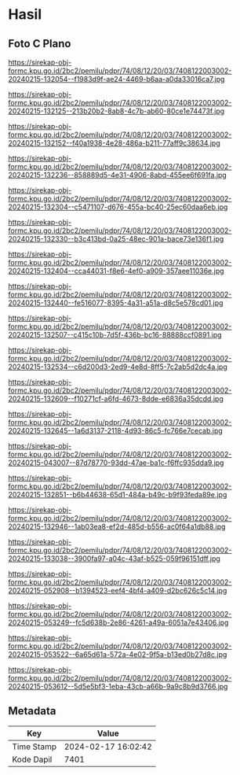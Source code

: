 # Hasil

## Foto C Plano

https://sirekap-obj-formc.kpu.go.id/2bc2/pemilu/pdpr/74/08/12/20/03/7408122003002-20240215-132054--f1983d9f-ae24-4469-b6aa-a0da33016ca7.jpg

https://sirekap-obj-formc.kpu.go.id/2bc2/pemilu/pdpr/74/08/12/20/03/7408122003002-20240215-132125--213b20b2-8ab8-4c7b-ab60-80ce1e74473f.jpg

https://sirekap-obj-formc.kpu.go.id/2bc2/pemilu/pdpr/74/08/12/20/03/7408122003002-20240215-132152--f40a1938-4e28-486a-b211-77aff9c38634.jpg

https://sirekap-obj-formc.kpu.go.id/2bc2/pemilu/pdpr/74/08/12/20/03/7408122003002-20240215-132236--858889d5-4e31-4906-8abd-455ee6f691fa.jpg

https://sirekap-obj-formc.kpu.go.id/2bc2/pemilu/pdpr/74/08/12/20/03/7408122003002-20240215-132304--c5471107-d676-455a-bc40-25ec60daa6eb.jpg

https://sirekap-obj-formc.kpu.go.id/2bc2/pemilu/pdpr/74/08/12/20/03/7408122003002-20240215-132330--b3c413bd-0a25-48ec-901a-bace73e136f1.jpg

https://sirekap-obj-formc.kpu.go.id/2bc2/pemilu/pdpr/74/08/12/20/03/7408122003002-20240215-132404--cca44031-f8e6-4ef0-a909-357aee11036e.jpg

https://sirekap-obj-formc.kpu.go.id/2bc2/pemilu/pdpr/74/08/12/20/03/7408122003002-20240215-132440--fe516077-8395-4a31-a51a-d8c5e578cd01.jpg

https://sirekap-obj-formc.kpu.go.id/2bc2/pemilu/pdpr/74/08/12/20/03/7408122003002-20240215-132507--c415c10b-7d5f-436b-bc16-88888ccf0891.jpg

https://sirekap-obj-formc.kpu.go.id/2bc2/pemilu/pdpr/74/08/12/20/03/7408122003002-20240215-132534--c6d200d3-2ed9-4e8d-8ff5-7c2ab5d2dc4a.jpg

https://sirekap-obj-formc.kpu.go.id/2bc2/pemilu/pdpr/74/08/12/20/03/7408122003002-20240215-132609--f10271cf-a6fd-4673-8dde-e6836a35dcdd.jpg

https://sirekap-obj-formc.kpu.go.id/2bc2/pemilu/pdpr/74/08/12/20/03/7408122003002-20240215-132645--1a6d3137-2118-4d93-86c5-fc766e7cecab.jpg

https://sirekap-obj-formc.kpu.go.id/2bc2/pemilu/pdpr/74/08/12/20/03/7408122003002-20240215-043007--87d78770-93dd-47ae-ba1c-f6ffc935dda9.jpg

https://sirekap-obj-formc.kpu.go.id/2bc2/pemilu/pdpr/74/08/12/20/03/7408122003002-20240215-132851--b6b44638-65d1-484a-b49c-b9f93feda89e.jpg

https://sirekap-obj-formc.kpu.go.id/2bc2/pemilu/pdpr/74/08/12/20/03/7408122003002-20240215-132946--1ab03ea8-ef2d-485d-b556-ac0f64a1db88.jpg

https://sirekap-obj-formc.kpu.go.id/2bc2/pemilu/pdpr/74/08/12/20/03/7408122003002-20240215-133038--3900fa97-a04c-43af-b525-059f96151dff.jpg

https://sirekap-obj-formc.kpu.go.id/2bc2/pemilu/pdpr/74/08/12/20/03/7408122003002-20240215-052908--b1394523-eef4-4bf4-a409-d2bc626c5c14.jpg

https://sirekap-obj-formc.kpu.go.id/2bc2/pemilu/pdpr/74/08/12/20/03/7408122003002-20240215-053249--fc5d638b-2e86-4261-a49a-6051a7e43406.jpg

https://sirekap-obj-formc.kpu.go.id/2bc2/pemilu/pdpr/74/08/12/20/03/7408122003002-20240215-053522--6a65d61a-572a-4e02-9f5a-b13ed0b27d8c.jpg

https://sirekap-obj-formc.kpu.go.id/2bc2/pemilu/pdpr/74/08/12/20/03/7408122003002-20240215-053612--5d5e5bf3-1eba-43cb-a66b-9a9c8b9d3766.jpg


## Metadata

| Key        | Value               |
| ---------- | ------------------- |
| Time Stamp | 2024-02-17 16:02:42 |
| Kode Dapil | 7401                |




